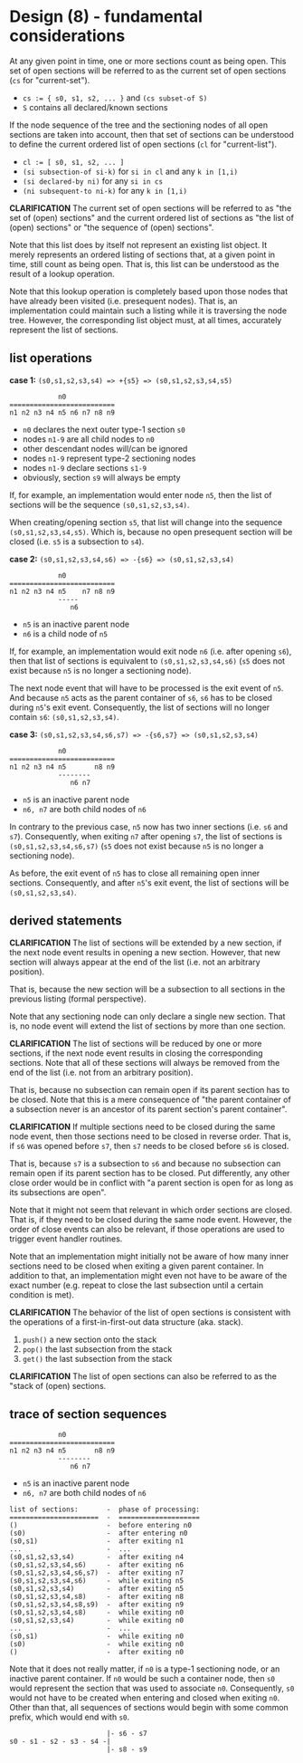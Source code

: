 
<!-- ======================================================================= -->
# Design (8) - fundamental considerations

At any given point in time, one or more sections count as being open. This set
of open sections will be referred to as the current set of open sections (`cs`
for "current-set").

* `cs := { s0, s1, s2, ... }` and `(cs subset-of S)`
* `S` contains all declared/known sections

If the node sequence of the tree and the sectioning nodes of all open sections
are taken into account, then that set of sections can be understood to define
the current ordered list of open sections (`cl` for "current-list").

* `cl := [ s0, s1, s2, ... ]`
* `(si subsection-of si-k)` for `si in cl` and any `k in [1,i)`
* `(si declared-by ni)` for any `si in cs`
* `(ni subsequent-to ni-k)` for any `k in [1,i)`

**CLARIFICATION**
The current set of open sections will be referred to as "the set of (open)
sections" and the current ordered list of sections as "the list of (open)
sections" or "the sequence of (open) sections".

Note that this list does by itself not represent an existing list object. It
merely represents an ordered listing of sections that, at a given point in
time, still count as being open. That is, this list can be understood as the
result of a lookup operation.

Note that this lookup operation is completely based upon those nodes that have
already been visited (i.e. presequent nodes). That is, an implementation could
maintain such a listing while it is traversing the node tree. However, the
corresponding list object must, at all times, accurately represent the list
of sections.

<!-- ======================================================================= -->
## list operations

**case 1:** `(s0,s1,s2,s3,s4) => +{s5} => (s0,s1,s2,s3,s4,s5)`

```
            n0
==========================
n1 n2 n3 n4 n5 n6 n7 n8 n9
```

* `n0` declares the next outer type-1 section `s0`
* nodes `n1-9` are all child nodes to `n0`
* other descendant nodes will/can be ignored
* nodes `n1-9` represent type-2 sectioning nodes
* nodes `n1-9` declare sections `s1-9`
* obviously, section `s9` will always be empty

If, for example, an implementation would enter node `n5`,
then the list of sections will be the sequence `(s0,s1,s2,s3,s4)`.

When creating/opening section `s5`, that list will change into the sequence
`(s0,s1,s2,s3,s4,s5)`. Which is, because no open presequent section will be
closed (i.e. `s5` is a subsection to `s4`).

**case 2:** `(s0,s1,s2,s3,s4,s6) => -{s6} => (s0,s1,s2,s3,s4)`

```
            n0
==========================
n1 n2 n3 n4 n5    n7 n8 n9
            -----
               n6
```

* `n5` is an inactive parent node
* `n6` is a child node of `n5`

If, for example, an implementation would exit node `n6` (i.e. after opening
`s6`), then that list of sections is equivalent to `(s0,s1,s2,s3,s4,s6)`
(`s5` does not exist because `n5` is no longer a sectioning node).

The next node event that will have to be processed is the exit event of `n5`.
And because `n5` acts as the parent container of `s6`, `s6` has to be closed
during `n5`'s exit event. Consequently, the list of sections will no longer
contain `s6`: `(s0,s1,s2,s3,s4)`.

**case 3:** `(s0,s1,s2,s3,s4,s6,s7) => -{s6,s7} => (s0,s1,s2,s3,s4)`

```
            n0
==========================
n1 n2 n3 n4 n5       n8 n9
            --------
               n6 n7
```

* `n5` is an inactive parent node
* `n6, n7` are both child nodes of `n6`

In contrary to the previous case, `n5` now has two inner sections (i.e. `s6`
and `s7`). Consequently, when exiting `n7` after opening `s7`, the list of
sections is `(s0,s1,s2,s3,s4,s6,s7)` (`s5` does not exist because `n5` is
no longer a sectioning node).

As before, the exit event of `n5` has to close all remaining open inner
sections. Consequently, and after `n5`'s exit event, the list of sections
will be `(s0,s1,s2,s3,s4)`.

<!-- ======================================================================= -->
## derived statements

**CLARIFICATION**
The list of sections will be extended by a new section, if the next node event
results in opening a new section. However, that new section will always appear
at the end of the list (i.e. not an arbitrary position).

That is, because the new section will be a subsection to all sections in the
previous listing (formal perspective).

Note that any sectioning node can only declare a single new section. That is,
no node event will extend the list of sections by more than one section.

**CLARIFICATION**
The list of sections will be reduced by one or more sections, if the next
node event results in closing the corresponding sections. Note that all of
these sections will always be removed from the end of the list (i.e. not
from an arbitrary position).

That is, because no subsection can remain open if its parent section has to
be closed. Note that this is a mere consequence of "the parent container of
a subsection never is an ancestor of its parent section's parent container".

**CLARIFICATION**
If multiple sections need to be closed during the same node event, then those
sections need to be closed in reverse order. That is, if `s6` was opened before
`s7`, then `s7` needs to be closed before `s6` is closed.

That is, because `s7` is a subsection to `s6` and because no subsection can
remain open if its parent section has to be closed. Put differently, any other
close order would be in conflict with "a parent section is open for as long as
its subsections are open".

Note that it might not seem that relevant in which order sections are closed.
That is, if they need to be closed during the same node event. However, the
order of close events can also be relevant, if those operations are used to
trigger event handler routines.

Note that an implementation might initially not be aware of how many inner
sections need to be closed when exiting a given parent container. In addition
to that, an implementation might even not have to be aware of the exact number
(e.g. repeat to close the last subsection until a certain condition is met).

**CLARIFICATION**
The behavior of the list of open sections is consistent with the
operations of a first-in-first-out data structure (aka. stack).

1) `push()` a new section onto the stack
2) `pop()` the last subsection from the stack
3) `get()` the last subsection from the stack

**CLARIFICATION**
The list of open sections can also be
referred to as the "stack of (open) sections.

<!-- ======================================================================= -->
## trace of section sequences

```
            n0
==========================
n1 n2 n3 n4 n5       n8 n9
            --------
               n6 n7
```

* `n5` is an inactive parent node
* `n6, n7` are both child nodes of `n6`

```
list of sections:       -  phase of processing:
======================  -  ====================
()                      -  before entering n0
(s0)                    -  after entering n0
(s0,s1)                 -  after exiting n1
...                     -  ...
(s0,s1,s2,s3,s4)        -  after exiting n4
(s0,s1,s2,s3,s4,s6)     -  after exiting n6
(s0,s1,s2,s3,s4,s6,s7)  -  after exiting n7
(s0,s1,s2,s3,s4,s6)     -  while exiting n5
(s0,s1,s2,s3,s4)        -  after exiting n5
(s0,s1,s2,s3,s4,s8)     -  after exiting n8
(s0,s1,s2,s3,s4,s8,s9)  -  after exiting n9
(s0,s1,s2,s3,s4,s8)     -  while exiting n0
(s0,s1,s2,s3,s4)        -  while exiting n0
...                     -  ...
(s0,s1)                 -  while exiting n0
(s0)                    -  while exiting n0
()                      -  after exiting n0
```

Note that it does not really matter, if `n0` is a type-1 sectioning node, or
an inactive parent container. If `n0` would be such a container node, then `s0`
would represent the section that was used to associate `n0`. Consequently, `s0`
would not have to be created when entering and closed when exiting `n0`. Other
than that, all sequences of sections would begin with some common prefix, which
would end with `s0`.

```
                        |- s6 - s7
s0 - s1 - s2 - s3 - s4 -|
                        |- s8 - s9
```
